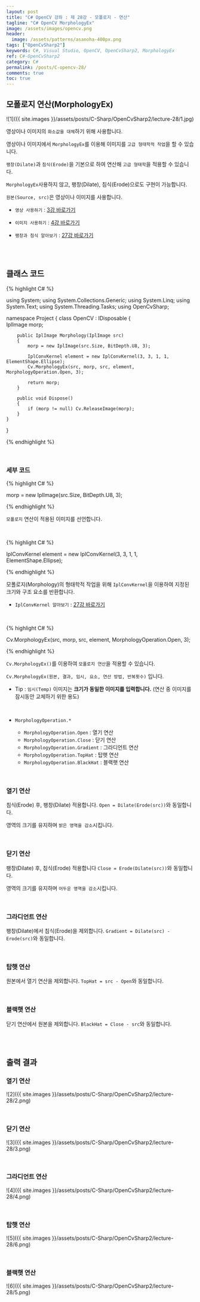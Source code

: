 ```yaml
---
layout: post
title: "C# OpenCV 강좌 : 제 28강 - 모폴로지 - 연산"
tagline: "C# OpenCV MorphologyEx"
image: /assets/images/opencv.png
header:
  image: /assets/patterns/asanoha-400px.png
tags: ["OpenCvSharp2"]
keywords: C#, Visual Studio, OpenCV, OpenCvSharp2, MorphologyEx
ref: C#-OpenCvSharp2
category: C#
permalink: /posts/C-opencv-28/
comments: true
toc: true
---
```


## 모폴로지 연산(MorphologyEx)

![1]({{ site.images }}/assets/posts/C-Sharp/OpenCvSharp2/lecture-28/1.jpg)

영상이나 이미지의 `화소값을 대체`하기 위해 사용합니다.

영상이나 이미지에서 `MorphologyEx`를 이용해 이미지를 `고급 형태학적 작업`을 할 수 있습니다.

`팽창(Dilate)`과 `침식(Erode)`을 기본으로 하여 연산해 `고급 형태학`을 적용할 수 있습니다.

`MorphologyEx`사용하지 않고, 팽창(Dilate), 침식(Erode)으로도 구현이 가능합니다.

`원본(Source, src)`은 영상이나 이미지를 사용합니다.

- `영상 사용하기` : [3강 바로가기][3강]

- `이미지 사용하기` : [4강 바로가기][4강]

- `팽창과 침식 알아보기` : [27강 바로가기][27강]

<br>
<br>

## 클래스 코드

{% highlight C# %}

using System;
using System.Collections.Generic;
using System.Linq;
using System.Text;
using System.Threading.Tasks;
using OpenCvSharp;

namespace Project
{
    class OpenCV : IDisposable
    {  
        IplImage morp;
            
        public IplImage Morphology(IplImage src)
        {
            morp = new IplImage(src.Size, BitDepth.U8, 3);
                    
            IplConvKernel element = new IplConvKernel(3, 3, 1, 1, ElementShape.Ellipse);
            Cv.MorphologyEx(src, morp, src, element, MorphologyOperation.Open, 3);
                    
            return morp;
        }        
                  
        public void Dispose()
        {
            if (morp != null) Cv.ReleaseImage(morp);
        }
    }
}

{% endhighlight %}

<br>

### 세부 코드

{% highlight C# %}

morp = new IplImage(src.Size, BitDepth.U8, 3);

{% endhighlight %}

`모폴로지` 연산이 적용된 이미지를 선언합니다.

<br>

{% highlight C# %}

IplConvKernel element = new IplConvKernel(3, 3, 1, 1, ElementShape.Ellipse);

{% endhighlight %}

모폴로지(Morphology)의 형태학적 작업을 위해 `IplConvKernel`을 이용하여 지정된 크기와 구조 요소를 반환합니다.

- `IplConvKernel 알아보기` : [27강 바로가기][27강]

<br>

{% highlight C# %}

Cv.MorphologyEx(src, morp, src, element, MorphologyOperation.Open, 3);

{% endhighlight %}

`Cv.MorphologyEx()`를 이용하여 `모폴로지 연산`을 적용할 수 있습니다.

`Cv.MorphologyEx(원본, 결과, 임시, 요소, 연산 방법, 반복횟수)` 입니다.

- Tip : `임시(Temp)` 이미지는 **크기가 동일한 이미지를 입력합니다.** (연산 중 이미지를 잠시동안 교체하기 위한 용도)

<br>

* `MorphologyOperation.*`

    * `MorphologyOperation.Open` : 열기 연산
    * `MorphologyOperation.Close` : 닫기 연산
    * `MorphologyOperation.Gradient` : 그라디언트 연산
    * `MorphologyOperation.TopHat` : 탑햇 연산
    * `MorphologyOperation.BlackHat` : 블랙햇 연산

<br>

### 열기 연산

침식(Erode) 후, 팽창(Dilate) 적용합니다. `Open = Dilate(Erode(src))`와 동일합니다.

영역의 크기를 유지하며 `밝은 영역을 감소`시킵니다.

<br>

### 닫기 연산

팽창(Dilate) 후, 침식(Erode) 적용합니다 `Close = Erode(Dilate(src))`와 동일합니다.

영역의 크기를 유지하며 `어두운 영역을 감소`시킵니다.

<br>

### 그라디언트 연산

팽창(Dilate)에서 침식(Erode)을 제외합니다. `Gradient = Dilate(src) - Erode(src)`와 동일합니다.

<br>

### 탑햇 연산

원본에서 열기 연산을 제외합니다. `TopHat = src - Open`와 동일합니다.

<br>

### 블랙햇 연산

닫기 연산에서 원본을 제외합니다. `BlackHat = Close - src`와 동일합니다.

<br>
<br>

## 출력 결과

### 열기 연산

![2]({{ site.images }}/assets/posts/C-Sharp/OpenCvSharp2/lecture-28/2.png)

<br>

### 닫기 연산

![3]({{ site.images }}/assets/posts/C-Sharp/OpenCvSharp2/lecture-28/3.png)

<br>

### 그라디언트 연산

![4]({{ site.images }}/assets/posts/C-Sharp/OpenCvSharp2/lecture-28/4.png)

<br>

### 탑햇 연산

![5]({{ site.images }}/assets/posts/C-Sharp/OpenCvSharp2/lecture-28/6.png)

<br>

### 블랙햇 연산

![6]({{ site.images }}/assets/posts/C-Sharp/OpenCvSharp2/lecture-28/5.png)

[3강]: https://076923.github.io/posts/C-opencv-3/
[4강]: https://076923.github.io/posts/C-opencv-4/
[27강]: https://076923.github.io/posts/C-opencv-27/
